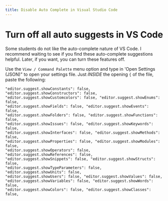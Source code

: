 ```yaml
---
title: Disable Auto Complete in Visual Studio Code
---
```


# Turn off all auto suggests in VS Code

Some students do not like the auto-complete nature of VS Code. I recommend
waiting to see if you find these auto-complete suggestions helpful. Later, if
you want, you can turn these features off.

Use the `View / Command Palette` menu option and type in 'Open Settings (JSON)"
to open your settings file. Just _INSIDE_ the opening `{` of the file, paste the
following:

```
"editor.suggest.showConstants": false, "editor.suggest.showConstructors": false,
"editor.suggest.showCustomcolors": false, "editor.suggest.showEnums": false,
"editor.suggest.showFields": false, "editor.suggest.showEvents": false,
"editor.suggest.showFolders": false, "editor.suggest.showFunctions": false,
"editor.suggest.showIssues": false, "editor.suggest.showKeywords": false,
"editor.suggest.showInterfaces": false, "editor.suggest.showMethods": false,
"editor.suggest.showProperties": false, "editor.suggest.showModules": false,
"editor.suggest.showOperators": false, "editor.suggest.showReferences": false,
"editor.suggest.showSnippets": false, "editor.suggest.showStructs": false,
"editor.suggest.showTypeParameters": false, "editor.suggest.showUnits": false,
"editor.suggest.showUsers": false, "editor.suggest.showValues": false,
"editor.suggest.showVariables": false, "editor.suggest.showWords": false,
"editor.suggest.showColors": false, "editor.suggest.showClasses": false,
```
